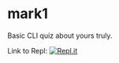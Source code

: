 # mark1

Basic CLI quiz about yours truly.

Link to Repl: 
[![Repl.it](https://img.shields.io/badge/Repl.it-%230D101E.svg?style=for-the-badge&logo=replit&logoColor=white)](https://replit.com/@DivyanshSareen/mark1)

